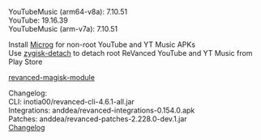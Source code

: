 YouTubeMusic (arm64-v8a): 7.10.51  
YouTube: 19.16.39  
YouTubeMusic (arm-v7a): 7.10.51  

Install [Microg](https://github.com/ReVanced/GmsCore/releases) for non-root YouTube and YT Music APKs  
Use [zygisk-detach](https://github.com/j-hc/zygisk-detach) to detach root ReVanced YouTube and YT Music from Play Store  

[revanced-magisk-module](https://github.com/j-hc/revanced-magisk-module)  

Changelog:  
CLI: inotia00/revanced-cli-4.6.1-all.jar  
Integrations: anddea/revanced-integrations-0.154.0.apk  
Patches: anddea/revanced-patches-2.228.0-dev.1.jar  
[Changelog](https://github.com/anddea/revanced-patches/releases/tag/vdev.1)  
